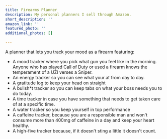 ```yaml
---
title: Firearms Planner
description: My personal planners I sell through Amazon.
short_description: ''
amazon_link: ''
featured_photo: ''
additional_photos: []

---
```

A planner that lets you track your mood as a firearm featuring:
* A mood tracker where you pick what gun you feel like in the morning. Anyone who has played Call of Duty or used a firearm knows the temperament of a UZI verses a Sniper.
* An energy tracker so you can see what your at from day to day.
* A gratitude log to keep your head on straight
* A bullsh*t tracker so you can keep tabs on what your boss needs you to do today.
* A time tracker in case you have something that needs to get taken care of at a specific time.
* A water tracker so you keep yourself in top performance
* A caffeine tracker, because you are a responsible man and won't consume more than 400mg of caffeine in a day and keep your heart healthy.
* A high-five tracker because, if it doesn't sting a little it doesn't count.